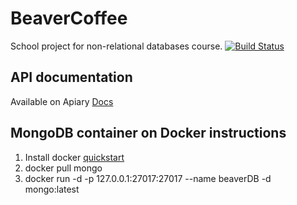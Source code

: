 # BeaverCoffee
School project for non-relational databases course. [![Build Status](https://travis-ci.com/Kalk88/BeaverCoffee.svg?branch=master)](https://travis-ci.com/Kalk88/BeaverCoffee)

## API documentation
Available on Apiary
[Docs](https://beavercoffe.docs.apiary.io/#)

## MongoDB container on Docker instructions
1. Install docker [quickstart](https://docs.docker.com/v1.11/engine/quickstart/)
2. docker pull mongo
3. docker run -d -p 127.0.0.1:27017:27017 --name beaverDB -d mongo:latest
